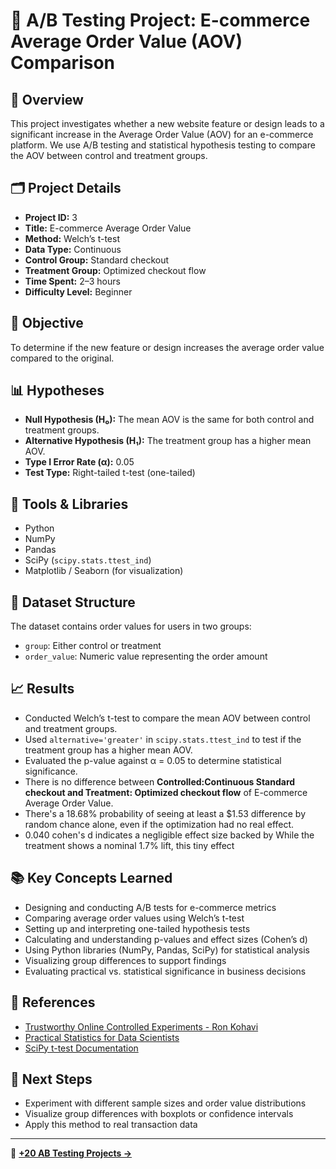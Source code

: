 # 🛒 A/B Testing Project: E-commerce Average Order Value (AOV) Comparison

## 🧪 Overview
This project investigates whether a new website feature or design leads to a significant increase in the Average Order Value (AOV) for an e-commerce platform. We use A/B testing and statistical hypothesis testing to compare the AOV between control and treatment groups.

## 🗂️ Project Details
- **Project ID:** 3 
- **Title:** E-commerce Average Order Value  
- **Method:** Welch’s t-test  
- **Data Type:** Continuous  
- **Control Group:** Standard checkout  
- **Treatment Group:** Optimized checkout flow  
- **Time Spent:** 2–3 hours  
- **Difficulty Level:** Beginner  

## 🎯 Objective
To determine if the new feature or design increases the average order value compared to the original.

## 📊 Hypotheses
- **Null Hypothesis (H₀):** The mean AOV is the same for both control and treatment groups.
- **Alternative Hypothesis (H₁):** The treatment group has a higher mean AOV.
- **Type I Error Rate (α):** 0.05
- **Test Type:** Right-tailed t-test (one-tailed)

## 🧰 Tools & Libraries
- Python
- NumPy
- Pandas
- SciPy (`scipy.stats.ttest_ind`)
- Matplotlib / Seaborn (for visualization)

## 📁 Dataset Structure
The dataset contains order values for users in two groups:
- `group`: Either control or treatment
- `order_value`: Numeric value representing the order amount

## 📈 Results
- Conducted Welch’s t-test to compare the mean AOV between control and treatment groups.
- Used `alternative='greater'` in `scipy.stats.ttest_ind` to test if the treatment group has a higher mean AOV.
- Evaluated the p-value against α = 0.05 to determine statistical significance.
- There is no difference  between **Controlled:Continuous Standard checkout and Treatment: Optimized checkout flow** of E-commerce Average Order Value.
- There's a 18.68% probability of seeing at least a $1.53 difference by random chance alone, even if the optimization had no real effect.
-  0.040 cohen's d indicates a negligible effect size backed by  While the treatment shows a nominal 1.7% lift, this tiny effect

## 📚 Key Concepts Learned
- Designing and conducting A/B tests for e-commerce metrics
- Comparing average order values using Welch’s t-test
- Setting up and interpreting one-tailed hypothesis tests
- Calculating and understanding p-values and effect sizes (Cohen’s d)
- Using Python libraries (NumPy, Pandas, SciPy) for statistical analysis
- Visualizing group differences to support findings
- Evaluating practical vs. statistical significance in business decisions

## 🔗 References
- [Trustworthy Online Controlled Experiments - Ron Kohavi](https://www.scribd.com/document/711189937/Kohavi-Diane-Tang-Xu-Trustworthy-Online-Controlled-Experiments-A-Practical-Guide-to-AB-Testing-2020)
- [Practical Statistics for Data Scientists](https://github.com/DhawaDG/Email-Newsletter-Signup-Optimization/blob/master/reference%20book/Practical%20Statistics%20for%20Data%20Scientists%20(%20PDFDrive%20).pdf)
- [SciPy t-test Documentation](https://docs.scipy.org/doc/scipy/reference/generated/scipy.stats.ttest_ind.html)

## 🚀 Next Steps
- Experiment with different sample sizes and order value distributions
- Visualize group differences with boxplots or confidence intervals
- Apply this method to real transaction data

---
📂 [**+20 AB Testing Projects →**](https://github.com/DhawaDG/AB_Testing_Project/blob/main/README.md)

